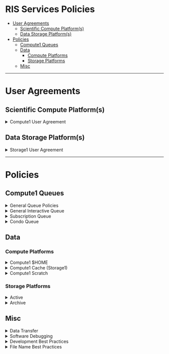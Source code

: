 


# RIS Services Policies

- [User Agreements](#user-agreements)
  - [Scientific Compute Platform(s)](#scientific-compute-platform-s)
  - [Data Storage Platform(s)](#data-storage-platform-s)
- [Policies](#policies)
  - [Compute1 Queues](#compute1-queues)
  - [Data](#data)
    - [Compute Platforms](#compute-platforms)
    - [Storage Platforms](#storage-platforms)
  - [Misc](#misc)

---

# User Agreements

## Scientific Compute Platform(s)

<details>
<summary>Compute1 User Agreement</summary>

The RIS Compute Service is fundamentally built around *Docker Containers*. Docker is a *container platform* (see [Why Docker?](https://www.docker.com/why-docker) and [What is a Container?](https://www.docker.com/resources/what-container)) designed to make it easier to build and deploy *software runtime environments*. Users of the RIS Compute Service will be called upon to learn about Docker and its related concepts and technologies.

The Computing service is about *building and executing Docker container images.* While the RIS computing environment does offer ways to *build containers* (see Docker and the RIS Compute Service), it should be understood that users will oftentimes want their own computing environment, be that a Linux, MacOS, or Windows computing environment with which to build and work with Docker containers and Dockerfiles.

Furthermore, containers require a *container registry* to store the container images one builds. RIS does plan on offering a container registry service, but it is assumed that users will interact with public registries like Docker Hub.

The Compute service requires an understanding of these container technologies as well as a significant understanding of the Linux command line and related open source technologies, as well as *high performance computing job schedulers*.

**Users of the service:**

- Agree to install Docker on their own computing workstation or laptop.
- Agree to obtain accounts on Docker Hub or other public container registries.
- Acknowledge that they will be learning Docker container technologies.
- Acknowledge that they will be learning the Linux command line.
- Acknowledge that they will be learning the IBM Spectrum LSF job scheduler.
- Acknowledge that they will using a *shared computing environment* and that their workloads may impact others.
- Agree to be mindful of their workloads and strive to work with RIS if and when workloads negatively impact the cluster.

The use of Docker containers affords users the ability to run any software that can be built into a container. This is not fundamentally different than running arbitrary code downloaded from the Internet, which has been possible in any shared computing environment.

**Users:**

- Acknowledge the risks of running code obtained from unverified sources.

</details>

## Data Storage Platform(s)

<details>
<summary>Storage1 User Agreement</summary>

Use of Research Storage is primarily for research data which may include information that is classified as confidential and protected. Users of the storage who are unsure of the sensitivity of the data they intend to store should refer to the University’s information classification policies (See the information classification policy.) or contact the information security office at [infosec@wustl.edu](http://40wustl.edu) for guidance.

Information in the protected class is required by agency regulation and university policy to be encrypted in transit and at rest. Sensitive information in the Research Storage is not to be removed to unprotected networks and computing resources. It is required to be encrypted if it is not in an approved university data center, on a mobile device or other computing system. See the encryption policy.

It is the responsibility of the storage user to ensure adequate protection of the information at all times when using this service.

**Users of this service:**

- Agree to store only data that pertains to official business and is authorized to be stored within the service.
- Agree to ensure that sensitive information stored within the service is restricted to authorized team members on a need-to-know basis.
- Agree to ensure that access to sensitive data is based on your role or research.
- Agree to not retrieve information for someone who does not have authorization to access that information.
- Agree to ensure that Confidential and Protected information is protected against unauthorized access using encryption, according to Washington University Information Security Policy, when sending it via electronic means (telecommunications networks, e-mail, and/or facsimile) or storing it outside of protected networks (Note1) and devices (Note2). (See the encryption policy.)
- Agree to coordinate your user access requirements, and user access parameters, with the Research Infrastructure Services (RIS) WashU IT group.
- Agree to notify the service provider (RIS) if access to the storage resources is beyond that which you or they have authorized.
- Agree to report all security incidents or suspected incidents to the RIS ([ris@wustl.edu](http://40wustl.edu)) and/or INFOSEC. ([infosec@wustl.edu](http://40wustl.edu))
- Agree to discontinue use of the service from any resources that show signs of being infected by a virus or other malware and report the suspected incident.
- Agree to safeguard storage resources against waste, loss, abuse, unauthorized users, and misappropriation.
- Agree to ensure that hard or electronic copies of Confidential and Protected information are destroyed after it is no longer needed. (See See the media reuse and disposal policy.)
- Agree to not store U.S. classified national security information or Controlled Unclassified Information (CUI) on the service.
- Agree to the monitoring of your use of this service for any violations of the above.

An unprotected network or networks with insufficient protection include any network other than WUCON or a High Trust Domain. Consult with the RIS or INFOSEC groups, if you do not know what network you are on or where the data will reside.

Any device that stores protected information and does not encrypt the information and does not have a password/passcode is considered unsafe and in violation of policy.

</details>

---

# Policies

## Compute1 Queues

<details>
<summary>General Queue Policies</summary>

**Details**

- The general queue runs batch jobs much like the traditional HPC setting. They run in the background in the queue system.
- The general queue also makes use of cache system, which you can learn more about [Space Management](Compute1/Space%20Management.md)
- Jobs in the general queue can run for up to 28 days.

**Policies**

- The general queue falls under the fair use policy found in the [Compute1 User Agreement](https://washu.atlassian.net/wiki/spaces/RUD/pages/edit-v2/1643249737?draftShareId=485810ab-bcf3-4612-bfbc-aae4337294a5&inEditorTemplatesPanel=auto_closed#Scientific-Compute-Platform(s)).
- The general queue is for running jobs with large amounts of resource requirements.
- The general queue is for running large numbers of jobs, especially the same analysis on multiple samples.
- The general queue is NOT for GUI related software or interactive sessions.

</details>

<details>
<summary>General Interactive Queue</summary>

**Details**

- The general-interactive queue runs jobs interactively so that you can interact directly with them or watch a job.
- The general-interactive queue does not use the cache system and instead interfaces with the Storage Platform directly.
- Jobs in the general-interactive queue can run for up to 24 hours.

**Policies**

- The general-interactive queue falls under the fair use policy found in the [Compute1 User Agreement](https://washu.atlassian.net/wiki/spaces/RUD/pages/edit-v2/1643249737?draftShareId=485810ab-bcf3-4612-bfbc-aae4337294a5&inEditorTemplatesPanel=auto_closed#Scientific-Compute-Platform(s)).
- The general-interactive queue is for running interactive jobs.
- The general-interactive queue is for GUI related software.
- The general-interactive queue is for software and script development.
- The general-interactive queue is NOT for jobs that require large amounts of resource requirements.
- The general-interactive queue is NOT for multiple jobs running the same analysis on multiple samples.

</details>

<details>
<summary>Subscription Queue</summary>

**Details**

- A subscription tier is associated with a number of resources that are guaranteed for use based on the tier.
- There are currently three subscription tiers.
- Tier 1 Resources

  - 25 vCPUs
  - 1 GPU
- Tier 2 Resources

  - 50 vCPUs
  - 2 GPU
- Tier 3 Resources

  - 100 vCPUs
  - 3 GPU
- If you go over on the number of guaranteed vCPUs for a job submitted in this queue type, your job will not be guaranteed to run.
- If you go over on the number of guaranteed GPUs for a job submitted in this queue type, the job will stay in pending and never run.
- The -sla option is required for jobs submitted in this queue type.

**Policies**

- The subscription queue falls under the [Compute1 User Agreement](https://washu.atlassian.net/wiki/spaces/RUD/pages/edit-v2/1643249737?draftShareId=485810ab-bcf3-4612-bfbc-aae4337294a5&inEditorTemplatesPanel=auto_closed#Scientific-Compute-Platform(s)).
- Usage policies are relegated by the owner of the subscription and is monitored by them.

</details>

<details>
<summary>Condo Queue</summary>

**Details**

- A condo queue is a queue associated with a purchased condo.
- More information about condos can be found here: <https://ris.wustl.edu/services/compute/compute-condo/>
- The resources available in this queue are dependent on physical resources purchased as part of the condo.

**Policies**

- The condo queue falls under the [Compute1 User Agreement](https://washu.atlassian.net/wiki/spaces/RUD/pages/edit-v2/1643249737?draftShareId=485810ab-bcf3-4612-bfbc-aae4337294a5&inEditorTemplatesPanel=auto_closed#Scientific-Compute-Platform(s)).
- Usage policies are relegated by the owner of the condo and is monitored by them.

</details>

## Data

### Compute Platforms

<details>
<summary>Compute1 $HOME</summary>

- `$HOME` directories are limited to 10GB.
- User `$HOME` directories are intended to allow space for users to make use of the compute platforms, with the knowledge that the Storage Platforms is where data and software will be stored.
- The `$HOME` directory is required for the Compute Platform(s) to function for users and software often rely on it.
- The `$HOME` directory is NOT backed up and important data should NOT be stored here. Anything you wish to be backed up should be placed in a Storage Platform location, this includes scripts.

</details>

<details>
<summary>Compute1 Cache (Storage1)</summary>

- The cache provides an interface for the batch jobs in the general queue and for condos to the RIS Storage cluster.
- The goal is to be completely transparent to the user. Users don’t actively need to “move” data to or from the cache layer.
- Cache file sets are the representation of the corresponding storage1 file set to the compute1 cluster.
- Data is continuously synced between the cache and storage layers.

  - Before a file is finished syncing between cache to storage, it will appear in the compute environment but not when connecting to storage via SMB.
  - This can take time depending on the load on either storage layer.
  - Read more about how this here: [Space Management](Compute1/Space%20Management.md)
- Only file reads and writes (not metadata requests) causes a file to be moved between layers.
- A storage allocation maps to a cache space of the same name at `/storage1/fs1/${STORAGE_ALLOCATION}`.
- Data remains in the cache layer until a **soft quota** is reached, at which time **cache eviction** is triggered and data is removed from the cache.

  - This quota is what triggers “eviction” of the cache file set, meaning files that have already been written back to the storage1 “home” file set are deleted.
  - Files that have not yet been written back to storage1 (aka “dirty” files) are not deleted.
- A **hard quota** limits total capacity in the cache for a given allocation.

</details>

<details>
<summary>Compute1 Scratch</summary>

- Scratch space is considered a “global temporary space”. Users should not store their only copy of data in scratch.
- Scratch space is available at `/scratch1/fs1/${COMPUTE_ALLOCATION}`.
- Data must be manually put into `/scratch`.
- The `setgid` bit is set at `/scratch1/fs1/${COMPUTE_ALLOCATION}`, all contents should have **group** set to `${COMPUTE_GROUP}`.
- The `/scratch` space has quotas set based on compute-group membership (as opposed to fileset quotas, that are in place on `storage1`).
- Your `${COMPUTE_GROUP}` will have a default **quota** of 5% of your storage allocation size, but no less than 1Tb.
- Exceeding the **quota** will trigger a denial after which no further writes will be allowed until your `${COMPUTE_GROUP}` removes data and goes below the **quota**.
- Files and directories will be automatically deleted from `/scratch` when their last modified date (`mtime`) is older than the LSF job run limit, currently 28 days.
- Weekly usage reports are currently written to each scratch directory in a file called `RIS_Usage_Report.txt`
- When files are deleted, the list of deleted files will be written to a scratch directory in a file called `RIS_cleanup_policy.{labname}`

</details>

### Storage Platforms

<details>
<summary>Active</summary>

- The client (login) nodes are connected directly to the RIS Storage1 Platform.
- The general-interactive queue nodes are connected directly to the RIS Storage1 Platform.
- These are both set up this way so that a user’s interaction with their data is more responsive than what using the cache system (documented below) currently allows for.
- All connections to the Storage2 Platform are direct connections.
- There may be a slight delay (up to 5 seconds) of viewing changes made on one connection via another connection. (e.g. Between execution hosts)
- Storage Platforms are NOT designed as a place to share office docs.

</details>

<details>
<summary>Archive</summary>

- Archive storage is intended for long term data retention and NOT data that needs to be accessed regularly. Data moved to Archive resides on tape.
- If data moved to Archive needs to be accessed again, it will need to be moved back to Active, and recalled from tape.
- Data being moved to Archive should be compressed via tar.
- Archive is NOT meant for data that is still being analyzed or will be analyzed within a few month’s time.

  - Archive is a “cold storage”, meaning it is for inactive data.
- Recall times are dependent on the folowing.

  - Size of the data
  - How many tapes the data is spread across
  - How many other backup or recall jobs are running
  - How many tape drives are available.
  - It is not possible to predict how long a recall will take because of these factors.

</details>

## Misc

<details>
<summary>Data Transfer</summary>

Supported methods to transfer data into and out of the Scientific Compute Platform are:

1. [Moving Data With Globus](https://washu.atlassian.net/wiki/spaces/RUD/pages/1795588152/Moving+Data+With+Globus)
2. [Moving Data With Rclone](Storage%20Platforms/Moving%20Data%20With%20Rclone.md)
3. Submitting a job on the Compute Platform(s) using a data transfer tool (e.g. `rsync`, `wget`, `curl`, `scp`)

   - Please do not use these data transfer tools directly on the compute1 client nodes. This type of activity can slow down the client node and negatively affect all users connected to the client nodes.
   - If you require assistance submitting jobs using these tools, please open a ticket at our [Service Desk](https://servicedesk.ris.wustl.edu/).

</details>

<details>
<summary>Software Debugging</summary>

We strive to provide help with software debugging and support to the best of our abilities and time. With that being said, there may be times when we cannot solve an issue related to a specific piece of software or script that is not supported by RIS. In those cases, we will attempt to provide a solution to the problem, but we cannot guarantee that the solution will be successful. We recommend reading [Software Development Using Compute1](https://washu.atlassian.net/wiki/spaces/RUD/pages/1786937372/Software+Development+Using+Compute1) for more help debugging your software as well as for guidance on software development best practices.

- Below are some links to information about debugging. Something necessary for software development.

  - <https://en.wikipedia.org/wiki/Debugging>
  - <https://en.wikipedia.org/wiki/Rubber_duck_debugging>
  - <https://jonskeet.uk/csharp/debugging.html>
  - <https://www.geeksforgeeks.org/debugging-tips-to-get-better-at-it/>
  - <https://blog.hartleybrody.com/debugging-code-beginner/>

</details>

<details>
<summary>Development Best Practices</summary>

- Below are some links to what are considered some of the software best practices and should be kept in mind while developing.

  - <https://distantjob.com/blog/software-engineering-best-practices/>
  - <https://www.classicinformatics.com/blog/a-handbook-to-successful-software-development-practices>
  - <https://www.tiempodev.com/blog/software-development-best-practices/>
  - <https://www.techicy.com/best-practices-for-software-development-to-follow-in-2021.html>

</details>

<details>
<summary>File Name Best Practices</summary>

- File names should be precise as NTFS file name size has a limit of 255 characters

  - This is a hard limit of the system that the Storage/Compute platform uses.
  - Any files to be transferred to Storage/Compute need to be created following this limit or they cannot be transferred.
- Files should be named consistently.
- File names should be short but descriptive.
- Avoid special characters or spaces in a file name.
- Use capitals and underscores instead of periods or spaces or slashes.
- Use date format ISO 8601: `YYYYMMDD`.
- Include a version number.
- Write down naming convention in data management plan.
- Elements to consider using in a naming convention are.

  - Date of creation
  - Short Description
  - Work
  - Location
  - Project name or number
  - Sample
  - Analysis
  - Version number

</details>
